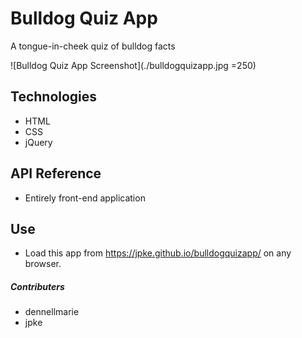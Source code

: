 # Bulldog Quiz App

A tongue-in-cheek quiz of bulldog facts

![Bulldog Quiz App Screenshot](./bulldogquizapp.jpg =250)

## Technologies

* HTML
* CSS
* jQuery

## API Reference

* Entirely front-end application



## Use

* Load this app from https://jpke.github.io/bulldogquizapp/ on any browser.


##### Contributers
* dennellmarie
* jpke
